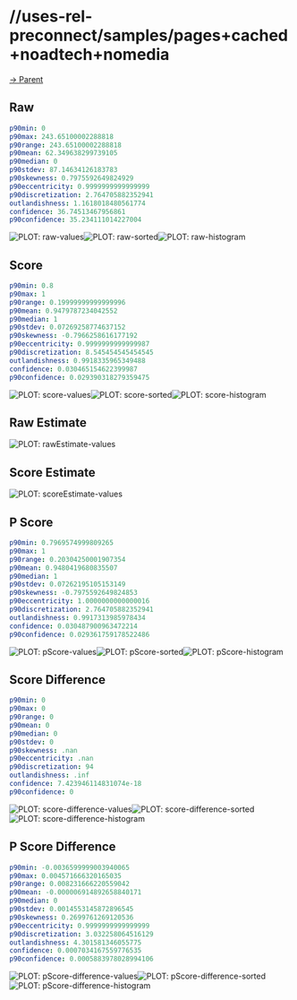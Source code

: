 
# //uses-rel-preconnect/samples/pages+cached+noadtech+nomedia

[→ Parent](../..)


## Raw


```yaml
p90min: 0
p90max: 243.65100002288818
p90range: 243.65100002288818
p90mean: 62.349638299739105
p90median: 0
p90stdev: 87.14634126183783
p90skewness: 0.7975592649824929
p90eccentricity: 0.9999999999999999
p90discretization: 2.764705882352941
outlandishness: 1.1618018480561774
confidence: 36.74513467956861
p90confidence: 35.234111014227004

```

![PLOT: raw-values](./raw/values.svg)![PLOT: raw-sorted](./raw/sorted.svg)![PLOT: raw-histogram](./raw/histogram.svg)
## Score


```yaml
p90min: 0.8
p90max: 1
p90range: 0.19999999999999996
p90mean: 0.9479787234042552
p90median: 1
p90stdev: 0.07269258774637152
p90skewness: -0.7966258616177192
p90eccentricity: 0.9999999999999987
p90discretization: 8.545454545454545
outlandishness: 0.9918335965349488
confidence: 0.030465154622399987
p90confidence: 0.029390318279359475

```

![PLOT: score-values](./score/values.svg)![PLOT: score-sorted](./score/sorted.svg)![PLOT: score-histogram](./score/histogram.svg)
## Raw Estimate

![PLOT: rawEstimate-values](./rawEstimate/values.svg)
## Score Estimate

![PLOT: scoreEstimate-values](./scoreEstimate/values.svg)
## P Score


```yaml
p90min: 0.7969574999809265
p90max: 1
p90range: 0.20304250001907354
p90mean: 0.9480419680835507
p90median: 1
p90stdev: 0.07262195105153149
p90skewness: -0.7975592649824853
p90eccentricity: 1.0000000000000016
p90discretization: 2.764705882352941
outlandishness: 0.9917313985978434
confidence: 0.030487900963472214
p90confidence: 0.029361759178522486

```

![PLOT: pScore-values](./pScore/values.svg)![PLOT: pScore-sorted](./pScore/sorted.svg)![PLOT: pScore-histogram](./pScore/histogram.svg)
## Score Difference


```yaml
p90min: 0
p90max: 0
p90range: 0
p90mean: 0
p90median: 0
p90stdev: 0
p90skewness: .nan
p90eccentricity: .nan
p90discretization: 94
outlandishness: .inf
confidence: 7.423946114831074e-18
p90confidence: 0

```

![PLOT: score-difference-values](./score-difference/values.svg)![PLOT: score-difference-sorted](./score-difference/sorted.svg)![PLOT: score-difference-histogram](./score-difference/histogram.svg)
## P Score Difference


```yaml
p90min: -0.0036599999003940065
p90max: 0.004571666320165035
p90range: 0.008231666220559042
p90mean: -0.000006914892658840171
p90median: 0
p90stdev: 0.0014553145872896545
p90skewness: 0.2699761269120536
p90eccentricity: 0.9999999999999999
p90discretization: 3.032258064516129
outlandishness: 4.301581346055775
confidence: 0.0007034167559776535
p90confidence: 0.0005883978028994106

```

![PLOT: pScore-difference-values](./pScore-difference/values.svg)![PLOT: pScore-difference-sorted](./pScore-difference/sorted.svg)![PLOT: pScore-difference-histogram](./pScore-difference/histogram.svg)